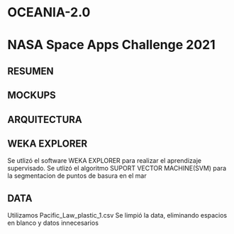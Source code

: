 # OCEANIA-2.0
# NASA Space Apps Challenge 2021
## RESUMEN 
## MOCKUPS  
## ARQUITECTURA
## WEKA EXPLORER 
Se utlizó el software WEKA EXPLORER para realizar el aprendizaje supervisado.
Se utlizó el algoritmo SUPORT VECTOR MACHINE(SVM) para la segmentacion de puntos de basura en el mar
## DATA  
Utilizamos Pacific_Law_plastic_1.csv 
Se limpió la data, eliminando espacios en blanco y datos innecesarios 

